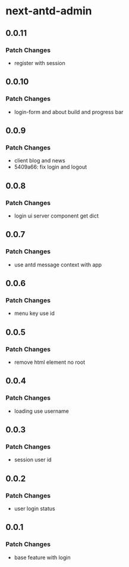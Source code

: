 # next-antd-admin

## 0.0.11

### Patch Changes

- register with session

## 0.0.10

### Patch Changes

- login-form and about build and progress bar

## 0.0.9

### Patch Changes

- client blog and news
- 5409a66: fix login and logout

## 0.0.8

### Patch Changes

- login ui server component get dict

## 0.0.7

### Patch Changes

- use antd message context with app

## 0.0.6

### Patch Changes

- menu key use id

## 0.0.5

### Patch Changes

- remove html element no root

## 0.0.4

### Patch Changes

- loading use username

## 0.0.3

### Patch Changes

- session user id

## 0.0.2

### Patch Changes

- user login status

## 0.0.1

### Patch Changes

- base feature with login

